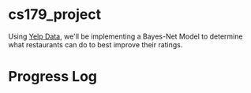 # cs179_project

Using [Yelp Data](https://business.yelp.com/data/resources/open-dataset/), we'll be implementing a Bayes-Net Model to determine what restaurants can do to best improve their ratings.

# Progress Log



